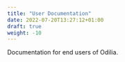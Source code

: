 ```yaml
---
title: "User Documentation"
date: 2022-07-20T13:27:12+01:00
draft: true
weight: -10
---
```


Documentation for end users of Odilia.
